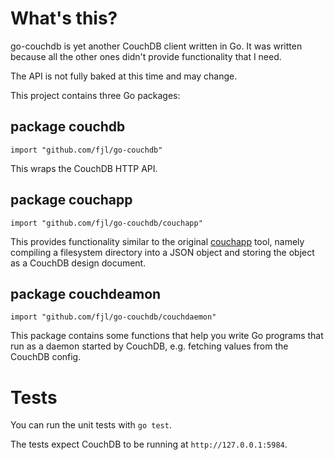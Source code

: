 # What's this?

go-couchdb is yet another CouchDB client written in Go.
It was written because all the other ones didn't provide
functionality that I need.

The API is not fully baked at this time and may change.

This project contains three Go packages:

## package couchdb

    import "github.com/fjl/go-couchdb"

This wraps the CouchDB HTTP API.

## package couchapp

    import "github.com/fjl/go-couchdb/couchapp"

This provides functionality similar to the original
[couchapp](https://github.com/couchapp/couchapp) tool,
namely compiling a filesystem directory into a JSON object
and storing the object as a CouchDB design document.

## package couchdeamon

    import "github.com/fjl/go-couchdb/couchdaemon"

This package contains some functions that help
you write Go programs that run as a daemon started by CouchDB,
e.g. fetching values from the CouchDB config. 

# Tests

You can run the unit tests with `go test`.

The tests expect CouchDB to be running at `http://127.0.0.1:5984`.

